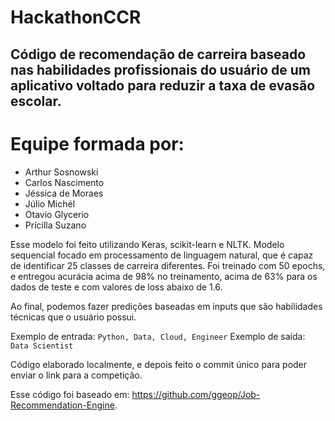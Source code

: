 # HackathonCCR

## Código de recomendação de carreira baseado nas habilidades profissionais do usuário de um aplicativo voltado para reduzir a taxa de evasão escolar.

# Equipe formada por:

- Arthur Sosnowski
- Carlos Nascimento
- Jéssica de Moraes
- Júlio Michél
- Otavio Glycerio
- Prícilla Suzano

Esse modelo foi feito utilizando Keras, scikit-learn e NLTK. Modelo sequencial focado em processamento de linguagem natural, que é capaz de identificar 25 classes de carreira diferentes. Foi treinado com 50 epochs, e entregou acurácia acima de 98% no treinamento, acima de 63% para os dados de teste e com valores de loss abaixo de 1.6.

Ao final, podemos fazer predições baseadas em inputs que são habilidades técnicas que o usuário possui.

Exemplo de entrada: `Python, Data, Cloud, Engineer`
Exemplo de saída: `Data Scientist`

Código elaborado localmente, e depois feito o commit único para poder enviar o link para a competição.

Esse código foi baseado em: https://github.com/ggeop/Job-Recommendation-Engine.
